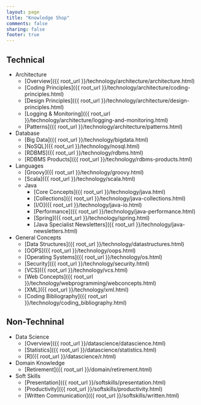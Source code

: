 ```yaml
---
layout: page
title: "Knowledge Shop"
comments: false
sharing: false
footer: true
---
```


## Technical
  * Architecture
    * [Overview]({{ root_url }}/technology/architecture/architecture.html)
    * [Coding Principles]({{ root_url }}/technology/architecture/coding-principles.html)
    * [Design Principles]({{ root_url }}/technology/architecture/design-principles.html)
    * [Logging & Monitoring]({{ root_url }}/technology/architecture/logging-and-monitoring.html)
    * [Patterns]({{ root_url }}/technology/architecture/patterns.html)
  * Database
    * [Big Data]({{ root_url }}/technology/bigdata.html)
    * [NoSQL]({{ root_url }}/technology/nosql.html)
    * [RDBMS]({{ root_url }}/technology/rdbms.html)
    * [RDBMS Products]({{ root_url }}/technology/rdbms-products.html)
  * Languages
    * [Groovy]({{ root_url }}/technology/groovy.html)
    * [Scala]({{ root_url }}/technology/scala.html)
    * Java
      * [Core Concepts]({{ root_url }}/technology/java.html)
      * [Collections]({{ root_url }}/technology/java-collections.html)
      * [I/O]({{ root_url }}/technology/java-io.html)
      * [Performance]({{ root_url }}/technology/java-performance.html)
      * [Spring]({{ root_url }}/technology/spring.html)
      * [Java Specialist Newsletters]({{ root_url }}/technology/java-newsletters.html)
  * General Concepts
    * [Data Structures]({{ root_url }}/technology/datastructures.html)
    * [OOPS]({{ root_url }}/technology/oops.html)
    * [Operating Systems]({{ root_url }}/technology/os.html)
    * [Security]({{ root_url }}/technology/security.html)
    * [VCS]({{ root_url }}/technology/vcs.html)
    * [Web Concepts]({{ root_url }}/technology/webprogramming/webconcepts.html)
    * [XML]({{ root_url }}/technology/xml.html)
    * [Coding Bibliography]({{ root_url }}/technology/coding_bibliography.html)

## Non-Techninal
  * Data Science
    * [Overview]({{ root_url }}/datascience/datascience.html)
    * [Statistics]({{ root_url }}/datascience/statistics.html)
    * [R]({{ root_url }}/datascience/r.html)
  * Domain Knowledge
    * [Retirement]({{ root_url }}/domain/retirement.html)
  * Soft Skills
    * [Presentation]({{ root_url }}/softskills/presentation.html)
    * [Productivity]({{ root_url }}/softskills/productivity.html)
    * [Written Communication]({{ root_url }}/softskills/written.html)

